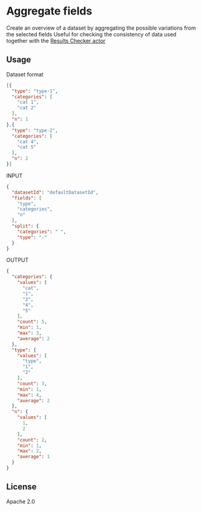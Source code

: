 # Aggregate fields

Create an overview of a dataset by aggregating the possible variations from the selected fields
Useful for checking the consistency of data used together with the [Results Checker actor](https://apify.com/lukaskrivka/results-checker)

## Usage

Dataset format

```json
[{
  "type": "type-1",
  "categories": [
    "cat 1",
    "cat 2"
  ],
  "n": 1
},{
  "type": "type-2",
  "categories": [
    "cat 4",
    "cat 5"
  ],
  "n": 2
}]
```

INPUT

```json
{
  "datasetId": "defaultDatasetId",
  "fields": [
    "type",
    "categories",
    "n"
  ],
  "split": {
    "categories": " ",
    "type": "-"
  }
}
```

OUTPUT

```json
{
  "categories": {
    "values": [
      "cat",
      "1",
      "2",
      "4",
      "5"
    ],
    "count": 5,
    "min": 1,
    "max": 3,
    "average": 2
  },
  "type": {
    "values": [
      "type",
      "1",
      "2"
    ],
    "count": 3,
    "min": 1,
    "max": 4,
    "average": 2
  },
  "n": {
    "values": [
      1,
      2
    ],
    "count": 2,
    "min": 1,
    "max": 2,
    "average": 1
  }
}
```

## License

Apache 2.0
